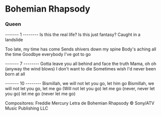 # Bohemian Rhapsody
### Queen

------- 1 --------
Is this the real life?
Is this just fantasy?
Caught in a landslide

Too late, my time has come
Sends shivers down my spine
Body's aching all the time
Goodbye everybody I've got to go

------- 7 --------
Gotta leave you all behind and face the truth
Mama, oh oh (anyway the wind blows)
I don't want to die
Sometimes wish I'd never been born at all

------- 10 --------
Bismillah, we will not let you go, let him go
Bismillah, we will not let you go, let me go
(Will not let you go) let me go (never, never let you go) let me go (never let me go)


Compositores: Freddie Mercury
Letra de Bohemian Rhapsody © Sony/ATV Music Publishing LLC
